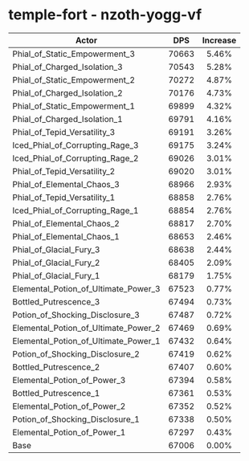 # temple-fort - nzoth-yogg-vf
| Actor | DPS | Increase |
|---|:---:|:---:|
|Phial_of_Static_Empowerment_3|70663|5.46%|
|Phial_of_Charged_Isolation_3|70543|5.28%|
|Phial_of_Static_Empowerment_2|70272|4.87%|
|Phial_of_Charged_Isolation_2|70176|4.73%|
|Phial_of_Static_Empowerment_1|69899|4.32%|
|Phial_of_Charged_Isolation_1|69791|4.16%|
|Phial_of_Tepid_Versatility_3|69191|3.26%|
|Iced_Phial_of_Corrupting_Rage_3|69175|3.24%|
|Iced_Phial_of_Corrupting_Rage_2|69026|3.01%|
|Phial_of_Tepid_Versatility_2|69020|3.01%|
|Phial_of_Elemental_Chaos_3|68966|2.93%|
|Phial_of_Tepid_Versatility_1|68858|2.76%|
|Iced_Phial_of_Corrupting_Rage_1|68854|2.76%|
|Phial_of_Elemental_Chaos_2|68817|2.70%|
|Phial_of_Elemental_Chaos_1|68653|2.46%|
|Phial_of_Glacial_Fury_3|68638|2.44%|
|Phial_of_Glacial_Fury_2|68405|2.09%|
|Phial_of_Glacial_Fury_1|68179|1.75%|
|Elemental_Potion_of_Ultimate_Power_3|67523|0.77%|
|Bottled_Putrescence_3|67494|0.73%|
|Potion_of_Shocking_Disclosure_3|67487|0.72%|
|Elemental_Potion_of_Ultimate_Power_2|67469|0.69%|
|Elemental_Potion_of_Ultimate_Power_1|67432|0.64%|
|Potion_of_Shocking_Disclosure_2|67419|0.62%|
|Bottled_Putrescence_2|67407|0.60%|
|Elemental_Potion_of_Power_3|67394|0.58%|
|Bottled_Putrescence_1|67361|0.53%|
|Elemental_Potion_of_Power_2|67352|0.52%|
|Potion_of_Shocking_Disclosure_1|67338|0.50%|
|Elemental_Potion_of_Power_1|67297|0.43%|
|Base|67006|0.00%|

